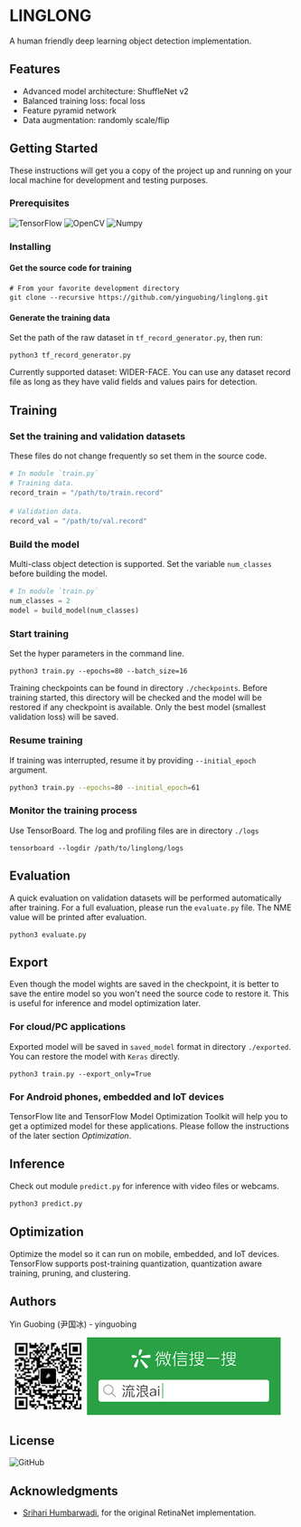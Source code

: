 # LINGLONG

A human friendly deep learning object detection implementation.

## Features
 
 - Advanced model architecture: ShuffleNet v2
 - Balanced training loss: focal loss
 - Feature pyramid network
 - Data augmentation: randomly scale/flip

## Getting Started

These instructions will get you a copy of the project up and running on your local machine for development and testing purposes.

### Prerequisites

![TensorFlow](https://img.shields.io/badge/TensorFlow-v2.3-brightgreen)
![OpenCV](https://img.shields.io/badge/OpenCV-v4.3-brightgreen)
![Numpy](https://img.shields.io/badge/Numpy-v1.17-brightgreen)

### Installing
#### Get the source code for training

```shell
# From your favorite development directory
git clone --recursive https://github.com/yinguobing/linglong.git
```

#### Generate the training data
Set the path of the raw dataset in `tf_record_generator.py`, then run:

```shell
python3 tf_record_generator.py
```

Currently supported dataset: WIDER-FACE. You can use any dataset record file as long as they have valid fields and values pairs for detection.

## Training

### Set the training and validation datasets

These files do not change frequently so set them in the source code.

```python
# In module `train.py`
# Training data.
record_train = "/path/to/train.record"

# Validation data.
record_val = "/path/to/val.record"
```

### Build the model
Multi-class object detection is supported. Set the variable `num_classes` before building the model.

```python
# In module `train.py`
num_classes = 2
model = build_model(num_classes)
```

### Start training
Set the hyper parameters in the command line.

```Shell
python3 train.py --epochs=80 --batch_size=16
```

Training checkpoints can be found in directory `./checkpoints`. Before training started, this directory will be checked and the model will be restored if any checkpoint is available. Only the best model (smallest validation loss) will be saved.

### Resume training
If training was interrupted, resume it by providing `--initial_epoch` argument.

```bash
python3 train.py --epochs=80 --initial_epoch=61
```

### Monitor the training process
Use TensorBoard. The log and profiling files are in directory `./logs`

```shell
tensorboard --logdir /path/to/linglong/logs

```

## Evaluation
A quick evaluation on validation datasets will be performed automatically after training. For a full evaluation, please run the `evaluate.py` file. The NME value will be printed after evaluation.

```
python3 evaluate.py
```

## Export
Even though the model wights are saved in the checkpoint, it is better to save the entire model so you won't need the source code to restore it. This is useful for inference and model optimization later.

### For cloud/PC applications
Exported model will be saved in `saved_model` format in directory `./exported`. You can restore the model with `Keras` directly.

```shell
python3 train.py --export_only=True
```

### For Android phones, embedded and IoT devices
TensorFlow lite and TensorFlow Model Optimization Toolkit will help you to get a optimized model for these applications. Please follow the instructions of the later section *Optimization*.

## Inference
Check out module `predict.py` for inference with video files or webcams.

```bash
python3 predict.py
```

## Optimization
Optimize the model so it can run on mobile, embedded, and IoT devices. TensorFlow supports post-training quantization, quantization aware training, pruning, and clustering.

## Authors
Yin Guobing (尹国冰) - yinguobing

![wechat](docs/wechat.png)

## License
![GitHub](https://img.shields.io/github/license/yinguobing/linglong)

## Acknowledgments

- [Srihari Humbarwadi](https://twitter.com/srihari_rh), for the original RetinaNet implementation.